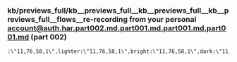 ### kb/previews_full/kb__previews_full__kb__previews_full__kb__previews_full__flows__re-recording from your personal account@auth.har.part002.md.part001.md.part001.md.part001.md (part 002)

```md
:\"11,76,58,1\",lighter:\"11,76,58,1\",bright:\"11,76,58,1\",dark:\"11,76,58,1\"}},\"calm-icon-purple\":{lightMode:{light:\"253,72,57,1\",lighter:\"253,72,57,1\",brig
```

```
